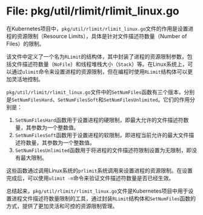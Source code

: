 # File: pkg/util/rlimit/rlimit_linux.go

在Kubernetes项目中，`pkg/util/rlimit/rlimit_linux.go`文件的作用是设置进程的资源限制（Resource Limits），具体是针对文件描述符数量（Number of Files）的限制。

该文件中定义了一个名为`RLimit`的结构体，其中封装了进程的资源限制参数，包括文件描述符数量（`NoFile`）和线程堆栈大小（`Stack`）等。在Linux系统上，可以通过`ulimit`命令来设置进程的资源限制，但在编程时使用`RLimit`结构体可以更加灵活地控制。

`pkg/util/rlimit/rlimit_linux.go`文件中的`SetNumFiles`函数有三个版本，分别是`SetNumFilesHard`、`SetNumFilesSoft`和`SetNumFilesUnlimited`。它们的作用分别是：

1. `SetNumFilesHard`函数用于设置进程的硬限制，即最大允许的文件描述符数量，其参数为一个整数值。
2. `SetNumFilesSoft`函数用于设置进程的软限制，即进程当前允许的最大文件描述符数量，其参数为一个整数值。
3. `SetNumFilesUnlimited`函数用于将进程的文件描述符限制设置为无限制，即没有最大限制。

这些函数通过调用Linux系统的`prlimit`系统调用来设置进程的资源限制。在设置完成后，可以使用`ulimit -n`命令来验证文件描述符数量是否已经生效。

总结起来，`pkg/util/rlimit/rlimit_linux.go`文件是Kubernetes项目中用于设置进程文件描述符数量限制的工具，通过封装`RLimit`结构体和`SetNumFiles`函数的方式，提供了更加灵活和可控的资源限制管理。

